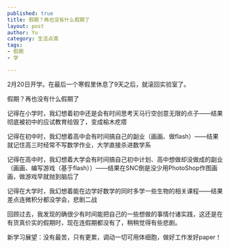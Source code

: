 ```yaml
--- 
published: true
title: 假期？再也没有什么假期了
layout: post
author: Yu
category: 生活点滴
tags: 
- 假期
- 学

---
```

2月20日开学。在最后一个寒假里休息了9天之后，就滚回实验室了。

假期？再也没有什么假期了

记得在小学时，我幻想着初中还是会有时间思考天马行空创意无限的点子——结果彻底被初中的应试教育给毁了，变成榆木疙瘩

记得在初中时，我幻想着高中会有时间搞自己的副业（画画、做flash）——结果就记住高三时经常不写数学作业，大学直接杀进数学系

记得在高中时，我幻想着大学会有时间搞自己初中计划、高中想做却没做成的副业（画画、编写游戏（基于flash））——结果在SNC倒是没少用PhotoShop作图画画，做游戏早就抛到脑后了

记得在大学时，我幻想着能在边学好数学的同时多学一些生物的相关课程——结果差点连微积分都没学会，悲剧二战

回顾过去，我发现的确很少有时间能把自己的一些想做的事情付诸实践，这还是在有货真价实的假期时，现在连假期都没有了，稍稍觉得有些悲剧。

新学习展望：没有最苦，只有更累，调动一切可用体细胞，做好工作发好paper！
